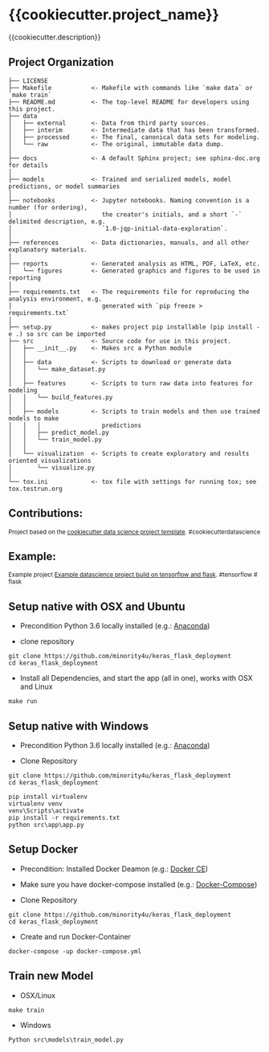 {{cookiecutter.project_name}}
==============================

{{cookiecutter.description}}

Project Organization
------------

    ├── LICENSE
    ├── Makefile           <- Makefile with commands like `make data` or `make train`
    ├── README.md          <- The top-level README for developers using this project.
    ├── data
    │   ├── external       <- Data from third party sources.
    │   ├── interim        <- Intermediate data that has been transformed.
    │   ├── processed      <- The final, canonical data sets for modeling.
    │   └── raw            <- The original, immutable data dump.
    │
    ├── docs               <- A default Sphinx project; see sphinx-doc.org for details
    │
    ├── models             <- Trained and serialized models, model predictions, or model summaries
    │
    ├── notebooks          <- Jupyter notebooks. Naming convention is a number (for ordering),
    │                         the creator's initials, and a short `-` delimited description, e.g.
    │                         `1.0-jqp-initial-data-exploration`.
    │
    ├── references         <- Data dictionaries, manuals, and all other explanatory materials.
    │
    ├── reports            <- Generated analysis as HTML, PDF, LaTeX, etc.
    │   └── figures        <- Generated graphics and figures to be used in reporting
    │
    ├── requirements.txt   <- The requirements file for reproducing the analysis environment, e.g.
    │                         generated with `pip freeze > requirements.txt`
    │
    ├── setup.py           <- makes project pip installable (pip install -e .) so src can be imported
    ├── src                <- Source code for use in this project.
    │   ├── __init__.py    <- Makes src a Python module
    │   │
    │   ├── data           <- Scripts to download or generate data
    │   │   └── make_dataset.py
    │   │
    │   ├── features       <- Scripts to turn raw data into features for modeling
    │   │   └── build_features.py
    │   │
    │   ├── models         <- Scripts to train models and then use trained models to make
    │   │   │                 predictions
    │   │   ├── predict_model.py
    │   │   └── train_model.py
    │   │
    │   └── visualization  <- Scripts to create exploratory and results oriented visualizations
    │       └── visualize.py
    │
    └── tox.ini            <- tox file with settings for running tox; see tox.testrun.org

Contributions:
--------
<p><small>Project based on the <a target="_blank" href="https://drivendata.github.io/cookiecutter-data-science/">cookiecutter data science project template</a>. #cookiecutterdatascience</small></p>


Example:
--------
<p><small>Example project <a target="_blank" href="https://github.com/minority4u/keras_flask_deployment">Example datascience project build on tensorflow and flask</a>. #tensorflow # flask</small></p>


Setup native with OSX and Ubuntu
------------

- Precondition Python 3.6 locally installed
(e.g.:  <a target="_blank" href="https://www.anaconda.com/download/#macos">Anaconda</a>)


- clone repository
```
git clone https://github.com/minority4u/keras_flask_deployment
cd keras_flask_deployment
```

- Install all Dependencies, and start the app (all in one), works with OSX and Linux
```
make run
```

Setup native with Windows
------------

- Precondition Python 3.6 locally installed
(e.g.:  <a target="_blank" href="https://www.anaconda.com/download/#macos">Anaconda</a>)

- Clone Repository
```
git clone https://github.com/minority4u/keras_flask_deployment
cd keras_flask_deployment
```

```
pip install virtualenv
virtualenv venv
venv\Scripts\activate
pip install -r requirements.txt
python src\app\app.py
```

Setup Docker
------------

- Precondition: Installed Docker Deamon (e.g.:  <a target="_blank" href="https://docs.docker.com/install/">Docker CE</a>)

- Make sure you have docker-compose installed (e.g.:  <a target="_blank" href="https://docs.docker.com/compose/install/">Docker-Compose</a>)

- Clone Repository
```
git clone https://github.com/minority4u/keras_flask_deployment
cd keras_flask_deployment
```
- Create and run Docker-Container
```
docker-compose -up docker-compose.yml
```


Train new Model
------------

- OSX/Linux
```
make train
```

- Windows
```
Python src\models\train_model.py
```
